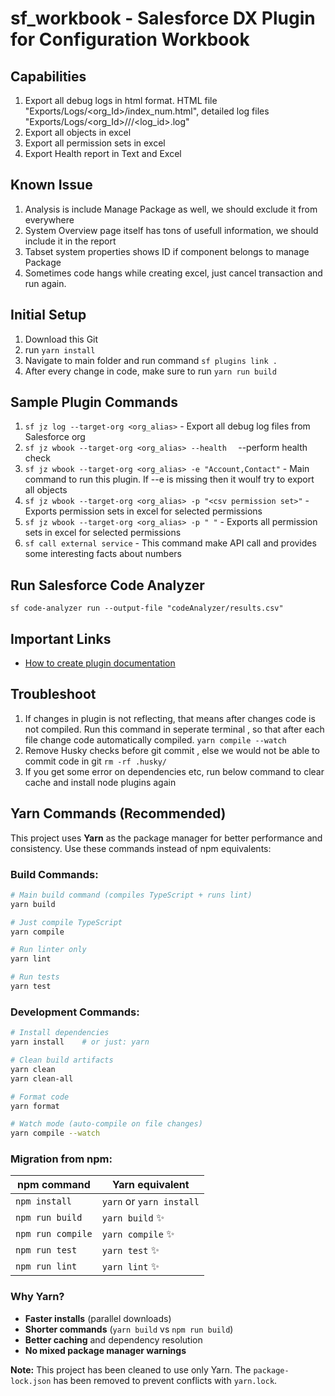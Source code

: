 # sf_workbook - Salesforce DX Plugin for Configuration Workbook

## Capabilities

1. Export all debug logs in html format. HTML file "Exports/Logs/<org_Id>/index_num.html", detailed log files "Exports/Logs/<org_Id>/<date>/<username>/<log_id>.log"
1. Export all objects in excel
1. Export all permission sets in excel
1. Export Health report in Text and Excel

## Known Issue

1. Analysis is include Manage Package as well, we should exclude it from everywhere
1. System Overview page itself has tons of usefull information, we should include it in the report
1. Tabset system properties shows ID if component belongs to manage Package
1. Sometimes code hangs while creating excel, just cancel transaction and run again.

## Initial Setup

1. Download this Git
1. run `yarn install`
1. Navigate to main folder and run command `sf plugins link .`
1. After every change in code, make sure to run `yarn run build`

## Sample Plugin Commands

1. `sf jz log --target-org <org_alias>` - Export all debug log files from Salesforce org
1. `sf jz wbook --target-org <org_alias> --health  ` --perform health check
1. `sf jz wbook --target-org <org_alias> -e "Account,Contact"` - Main command to run this plugin. If --e is missing then it woulf try to export all objects
1. `sf jz wbook --target-org <org_alias> -p "<csv permission set>"` - Exports permission sets in excel for selected permissions
1. `sf jz wbook --target-org <org_alias> -p " "` - Exports all permission sets in excel for selected permissions
1. `sf call external service` - This command make API call and provides some interesting facts about numbers

## Run Salesforce Code Analyzer

`sf code-analyzer run --output-file "codeAnalyzer/results.csv"`

## Important Links

- [How to create plugin documentation](https://github.com/salesforcecli/cli/wiki/Get-Started-And-Create-Your-First-Plug-In)

## Troubleshoot

1. If changes in plugin is not reflecting, that means after changes code is not compiled. Run this command in seperate terminal , so that after each file change code automatically compiled. `yarn compile --watch`
1. Remove Husky checks before git commit , else we would not be able to commit code in git `rm -rf .husky/`
1. If you get some error on dependencies etc, run below command to clear cache and install node plugins again

## Yarn Commands (Recommended)

This project uses **Yarn** as the package manager for better performance and consistency. Use these commands instead of npm equivalents:

### **Build Commands:**

```bash
# Main build command (compiles TypeScript + runs lint)
yarn build

# Just compile TypeScript
yarn compile

# Run linter only
yarn lint

# Run tests
yarn test
```

### **Development Commands:**

```bash
# Install dependencies
yarn install    # or just: yarn

# Clean build artifacts
yarn clean
yarn clean-all

# Format code
yarn format

# Watch mode (auto-compile on file changes)
yarn compile --watch
```

### **Migration from npm:**

| **npm command**   | **Yarn equivalent**      |
| ----------------- | ------------------------ |
| `npm install`     | `yarn` or `yarn install` |
| `npm run build`   | `yarn build` ✨          |
| `npm run compile` | `yarn compile` ✨        |
| `npm run test`    | `yarn test` ✨           |
| `npm run lint`    | `yarn lint` ✨           |

### **Why Yarn?**

- **Faster installs** (parallel downloads)
- **Shorter commands** (`yarn build` vs `npm run build`)
- **Better caching** and dependency resolution
- **No mixed package manager warnings**

**Note:** This project has been cleaned to use only Yarn. The `package-lock.json` has been removed to prevent conflicts with `yarn.lock`.

